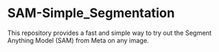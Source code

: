 # SAM-Simple_Segmentation
This repository provides a fast and simple way to try out the Segment Anything Model (SAM) from Meta on any image.
